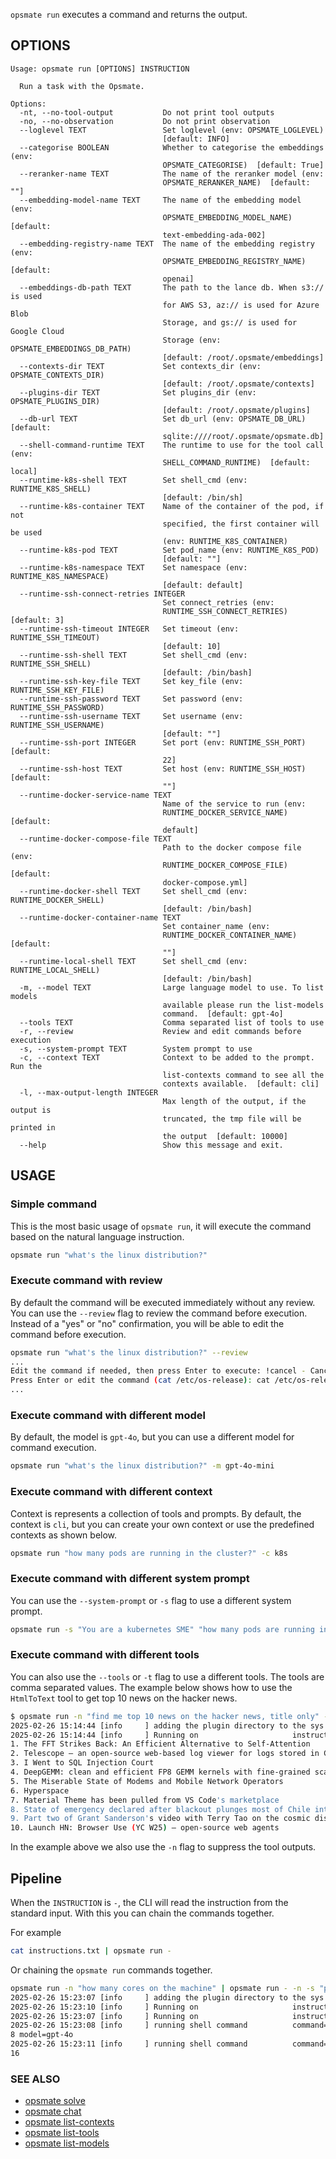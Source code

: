 `opsmate run` executes a command and returns the output.

## OPTIONS

```
Usage: opsmate run [OPTIONS] INSTRUCTION

  Run a task with the Opsmate.

Options:
  -nt, --no-tool-output           Do not print tool outputs
  -no, --no-observation           Do not print observation
  --loglevel TEXT                 Set loglevel (env: OPSMATE_LOGLEVEL)
                                  [default: INFO]
  --categorise BOOLEAN            Whether to categorise the embeddings (env:
                                  OPSMATE_CATEGORISE)  [default: True]
  --reranker-name TEXT            The name of the reranker model (env:
                                  OPSMATE_RERANKER_NAME)  [default: ""]
  --embedding-model-name TEXT     The name of the embedding model (env:
                                  OPSMATE_EMBEDDING_MODEL_NAME)  [default:
                                  text-embedding-ada-002]
  --embedding-registry-name TEXT  The name of the embedding registry (env:
                                  OPSMATE_EMBEDDING_REGISTRY_NAME)  [default:
                                  openai]
  --embeddings-db-path TEXT       The path to the lance db. When s3:// is used
                                  for AWS S3, az:// is used for Azure Blob
                                  Storage, and gs:// is used for Google Cloud
                                  Storage (env: OPSMATE_EMBEDDINGS_DB_PATH)
                                  [default: /root/.opsmate/embeddings]
  --contexts-dir TEXT             Set contexts_dir (env: OPSMATE_CONTEXTS_DIR)
                                  [default: /root/.opsmate/contexts]
  --plugins-dir TEXT              Set plugins_dir (env: OPSMATE_PLUGINS_DIR)
                                  [default: /root/.opsmate/plugins]
  --db-url TEXT                   Set db_url (env: OPSMATE_DB_URL)  [default:
                                  sqlite:////root/.opsmate/opsmate.db]
  --shell-command-runtime TEXT    The runtime to use for the tool call (env:
                                  SHELL_COMMAND_RUNTIME)  [default: local]
  --runtime-k8s-shell TEXT        Set shell_cmd (env: RUNTIME_K8S_SHELL)
                                  [default: /bin/sh]
  --runtime-k8s-container TEXT    Name of the container of the pod, if not
                                  specified, the first container will be used
                                  (env: RUNTIME_K8S_CONTAINER)
  --runtime-k8s-pod TEXT          Set pod_name (env: RUNTIME_K8S_POD)
                                  [default: ""]
  --runtime-k8s-namespace TEXT    Set namespace (env: RUNTIME_K8S_NAMESPACE)
                                  [default: default]
  --runtime-ssh-connect-retries INTEGER
                                  Set connect_retries (env:
                                  RUNTIME_SSH_CONNECT_RETRIES)  [default: 3]
  --runtime-ssh-timeout INTEGER   Set timeout (env: RUNTIME_SSH_TIMEOUT)
                                  [default: 10]
  --runtime-ssh-shell TEXT        Set shell_cmd (env: RUNTIME_SSH_SHELL)
                                  [default: /bin/bash]
  --runtime-ssh-key-file TEXT     Set key_file (env: RUNTIME_SSH_KEY_FILE)
  --runtime-ssh-password TEXT     Set password (env: RUNTIME_SSH_PASSWORD)
  --runtime-ssh-username TEXT     Set username (env: RUNTIME_SSH_USERNAME)
                                  [default: ""]
  --runtime-ssh-port INTEGER      Set port (env: RUNTIME_SSH_PORT)  [default:
                                  22]
  --runtime-ssh-host TEXT         Set host (env: RUNTIME_SSH_HOST)  [default:
                                  ""]
  --runtime-docker-service-name TEXT
                                  Name of the service to run (env:
                                  RUNTIME_DOCKER_SERVICE_NAME)  [default:
                                  default]
  --runtime-docker-compose-file TEXT
                                  Path to the docker compose file (env:
                                  RUNTIME_DOCKER_COMPOSE_FILE)  [default:
                                  docker-compose.yml]
  --runtime-docker-shell TEXT     Set shell_cmd (env: RUNTIME_DOCKER_SHELL)
                                  [default: /bin/bash]
  --runtime-docker-container-name TEXT
                                  Set container_name (env:
                                  RUNTIME_DOCKER_CONTAINER_NAME)  [default:
                                  ""]
  --runtime-local-shell TEXT      Set shell_cmd (env: RUNTIME_LOCAL_SHELL)
                                  [default: /bin/bash]
  -m, --model TEXT                Large language model to use. To list models
                                  available please run the list-models
                                  command.  [default: gpt-4o]
  --tools TEXT                    Comma separated list of tools to use
  -r, --review                    Review and edit commands before execution
  -s, --system-prompt TEXT        System prompt to use
  -c, --context TEXT              Context to be added to the prompt. Run the
                                  list-contexts command to see all the
                                  contexts available.  [default: cli]
  -l, --max-output-length INTEGER
                                  Max length of the output, if the output is
                                  truncated, the tmp file will be printed in
                                  the output  [default: 10000]
  --help                          Show this message and exit.
```

## USAGE

### Simple command
This is the most basic usage of `opsmate run`, it will execute the command based on the natural language instruction.

```bash
opsmate run "what's the linux distribution?"
```

### Execute command with review

By default the command will be executed immediately without any review. You can use the `--review` flag to review the command before execution. Instead of a "yes" or "no" confirmation, you will be able to edit the command before execution.

```bash
opsmate run "what's the linux distribution?" --review
...
Edit the command if needed, then press Enter to execute: !cancel - Cancel the command
Press Enter or edit the command (cat /etc/os-release): cat /etc/os-release | grep '^PRETTY_NAME'
...
```

### Execute command with different model

By default, the model is `gpt-4o`, but you can use a different model for command execution.

```bash
opsmate run "what's the linux distribution?" -m gpt-4o-mini
```

### Execute command with different context

Context is represents a collection of tools and prompts. By default, the context is `cli`, but you can create your own context or use the predefined contexts as shown below.

```bash
opsmate run "how many pods are running in the cluster?" -c k8s
```

### Execute command with different system prompt

You can use the `--system-prompt` or `-s` flag to use a different system prompt.

```bash
opsmate run -s "You are a kubernetes SME" "how many pods are running in the cluster?"
```

### Execute command with different tools

You can also use the `--tools` or `-t` flag to use a different tools. The tools are comma separated values.
The example below shows how to use the `HtmlToText` tool to get top 10 news on the hacker news.

```bash
$ opsmate run -n "find me top 10 news on the hacker news, title only" --tools HtmlToText
2025-02-26 15:14:44 [info     ] adding the plugin directory to the sys path plugin_dir=/home/jingkaihe/.opsmate/plugins
2025-02-26 15:14:44 [info     ] Running on                     instruction=find me top 10 news on the hacker news, title only model=gpt-4o
1. The FFT Strikes Back: An Efficient Alternative to Self-Attention
2. Telescope – an open-source web-based log viewer for logs stored in ClickHouse
3. I Went to SQL Injection Court
4. DeepGEMM: clean and efficient FP8 GEMM kernels with fine-grained scaling
5. The Miserable State of Modems and Mobile Network Operators
6. Hyperspace
7. Material Theme has been pulled from VS Code's marketplace
8. State of emergency declared after blackout plunges most of Chile into darkness
9. Part two of Grant Sanderson's video with Terry Tao on the cosmic distance ladder
10. Launch HN: Browser Use (YC W25) – open-source web agents
```

In the example above we also use the `-n` flag to suppress the tool outputs.

## Pipeline

When the `INSTRUCTION` is `-`, the CLI will read the instruction from the standard input. With this you can chain the commands together.

For example

```bash
cat instructions.txt | opsmate run -
```

Or chaining the `opsmate run` commands together.

```bash
opsmate run -n "how many cores on the machine" | opsmate run - -n -s "print the number * 2 from the text you are given"
2025-02-26 15:23:07 [info     ] adding the plugin directory to the sys path plugin_dir=/home/jingkaihe/.opsmate/plugins
2025-02-26 15:23:10 [info     ] Running on                     instruction=2025-02-26 15:23:07 [info     ] adding the plugin directory to the sys path plugin_dir=/home/jingkaihe/.opsmate/plugins
2025-02-26 15:23:07 [info     ] Running on                     instruction=how many cores on the machine model=gpt-4o
2025-02-26 15:23:08 [info     ] running shell command          command=nproc
8 model=gpt-4o
2025-02-26 15:23:11 [info     ] running shell command          command=echo $((8 * 2))
16
```

### SEE ALSO

- [opsmate solve](./solve.md)
- [opsmate chat](./chat.md)
- [opsmate list-contexts](./list-contexts.md)
- [opsmate list-tools](./list-tools.md)
- [opsmate list-models](./list-models.md)
